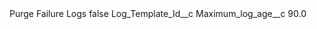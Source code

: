 <?xml version="1.0" encoding="UTF-8"?>
<CustomMetadata xmlns="http://soap.sforce.com/2006/04/metadata" xmlns:xsi="http://www.w3.org/2001/XMLSchema-instance" xmlns:xsd="http://www.w3.org/2001/XMLSchema">
    <label>Purge Failure Logs</label>
    <protected>false</protected>
    <values>
        <field>Log_Template_Id__c</field>
        <value xsi:nil="true"/>
    </values>
    <values>
        <field>Maximum_log_age__c</field>
        <value xsi:type="xsd:double">90.0</value>
    </values>
</CustomMetadata>
